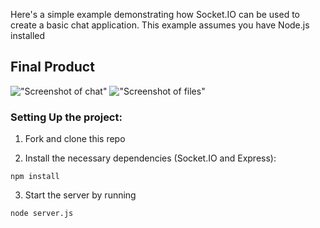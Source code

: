 Here's a simple example demonstrating how Socket.IO can be used to create a basic chat application. This example assumes you have Node.js installed

## Final Product

!["Screenshot of chat"](https://github.com/EkaterinaEg/)
!["Screenshot of files"](https://github.com/EkaterinaEg/)

### Setting Up the project:

1. Fork and clone this repo

2. Install the necessary dependencies (Socket.IO and Express):

```
npm install
```

3. Start the server by running

```
node server.js
```
